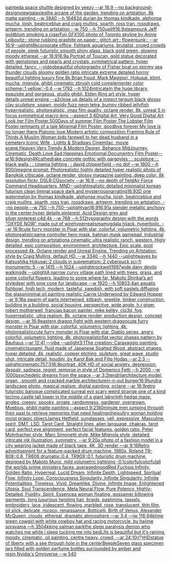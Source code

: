[painted](https://www.ebank.nz/aiartgenerator?category=painted)[a space shuttle designed by yeezy --ar 16:9 --no background](https://www.ebank.nz/aiartgenerator?category=a%20space%20shuttle%20designed%20by%20yeezy%20--ar%2016%3A9%20--no%20background)[-](https://www.ebank.nz/aiartgenerator?category=-)[design](https://www.ebank.nz/aiartgenerator?category=design)[view](https://www.ebank.nz/aiartgenerator?category=view)[galaxies](https://www.ebank.nz/aiartgenerator?category=galaxies)[the arcane of the garden, trending on artstation, 8k matte painting --w 3840 --h 1646](https://www.ebank.nz/aiartgenerator?category=the%20arcane%20of%20the%20garden%2C%20trending%20on%20artstation%2C%208k%20matte%20painting%20--w%203840%20--h%201646)[3d durian,by thomas kindkade, alphonse mucha, loish, beatriceblue and craig mullins, sparth, ross tran, rossdraws, artgerm, trending on artstation --w 750 --h 750](https://www.ebank.nz/aiartgenerator?category=3d%20durian%2Cby%20thomas%20kindkade%2C%20alphonse%20mucha%2C%20loish%2C%20beatriceblue%20and%20craig%20mullins%2C%20sparth%2C%20ross%20tran%2C%20rossdraws%2C%20artgerm%2C%20trending%20on%20artstation%20--w%20750%20--h%20750)[uplift](https://www.ebank.nz/aiartgenerator?category=uplift)[16:9](https://www.ebank.nz/aiartgenerator?category=16%3A9)[steampunk Jeff goldblum smoking a cigar](https://www.ebank.nz/aiartgenerator?category=steampunk%20Jeff%20goldblum%20smoking%20a%20cigar)[Fuji GFX100 photo of Toronto skyline by Annie Leibovitz:: stone rubbing graphite on paper:: glitch art:: flowerpunk:: --ar 16:9](https://www.ebank.nz/aiartgenerator?category=Fuji%20GFX100%20photo%20of%20Toronto%20skyline%20by%20Annie%20Leibovitz%3A%3A%20stone%20rubbing%20graphite%20on%20paper%3A%3A%20glitch%20art%3A%3A%20flowerpunk%3A%3A%20--ar%2016%3A9)[--uplight](https://www.ebank.nz/aiartgenerator?category=--uplight)[8k](https://www.ebank.nz/aiartgenerator?category=8k)[corporate office, fishtank aquariums, brutalist, crowd crowds of people, sleek futuristic smooth shiny glass, black gold green, glowing moody ethereal --ar 16:9](https://www.ebank.nz/aiartgenerator?category=corporate%20office%2C%20fishtank%20aquariums%2C%20brutalist%2C%20crowd%20crowds%20of%20people%2C%20sleek%20futuristic%20smooth%20shiny%20glass%2C%20black%20gold%20green%2C%20glowing%20moody%20ethereal%20--ar%2016%3A9)[16:9](https://www.ebank.nz/aiartgenerator?category=16%3A9)[a Portrait of Toucan, gold statue decorated with gemstones and  pearls and crystals, symmetrical pattern, hyper detailed, fancy, --video](https://www.ebank.nz/aiartgenerator?category=a%20Portrait%20of%20Toucan%2C%20gold%20statue%20decorated%20with%20gemstones%20and%20%20pearls%20and%20crystals%2C%20symmetrical%20pattern%2C%20hyper%20detailed%2C%20fancy%2C%20--video)[beautiful photography of Fisher boat on stormy sea thunder clouds gloomy golden ratio intricate extreme detailed horror beautiful lighting luxury fine 8k Brian froud, Mark Maggiori, Hokusai, klimt, mucha, mignola, ghibli cinematic zbrush cold complementer color scheme::1 yellow::-0.4 --w 1792 --h 1024](https://www.ebank.nz/aiartgenerator?category=beautiful%20photography%20of%20Fisher%20boat%20on%20stormy%20sea%20thunder%20clouds%20gloomy%20golden%20ratio%20intricate%20extreme%20detailed%20horror%20beautiful%20lighting%20luxury%20fine%208k%20Brian%20froud%2C%20Mark%20Maggiori%2C%20Hokusai%2C%20klimt%2C%20mucha%2C%20mignola%2C%20ghibli%20cinematic%20zbrush%20cold%20complementer%20color%20scheme%3A%3A1%20yellow%3A%3A-0.4%20--w%201792%20--h%201024)[intricate](https://www.ebank.nz/aiartgenerator?category=intricate)[In the huge library, exquisite and gorgeous, studio ghibli, Elden Ring art style, hyper details,unreal engine --a2](https://www.ebank.nz/aiartgenerator?category=In%20the%20huge%20library%2C%20exquisite%20and%20gorgeous%2C%20studio%20ghibli%2C%20Elden%20Ring%20art%20style%2C%20hyper%20details%2Cunreal%20engine%20--a2)[close up details of a instect tergum black glossy clay sculpture, spawn, moldy fuzz neon tetra, bumpy ribbed jellyfish hyperrealistic, photorealistic, imax film quality, octane render, 8k, unreal 5 in focus symmetrical macro lens --aspect 3:4](https://www.ebank.nz/aiartgenerator?category=close%20up%20details%20of%20a%20instect%20tergum%20black%20glossy%20clay%20sculpture%2C%20spawn%2C%20moldy%20fuzz%20neon%20tetra%2C%20bumpy%20ribbed%20jellyfish%20hyperrealistic%2C%20photorealistic%2C%20imax%20film%20quality%2C%20octane%20render%2C%208k%2C%20unreal%205%20in%20focus%20symmetrical%20macro%20lens%20--aspect%203%3A4)[Digital Art ,Very Good Digital Art Look,her Film Poster,500Days of summer Film Poster,The Lobster Film Poster,remnants of a tale,Minemal,Film Poster, goodbye forever,My love is no longer there,Platonic love,Modern,artistic composition,Framing,Rule of Thirds,A Musilm Woman bids farewell to her dead husband in a cemetery,Iconic Wife , Lights & Shadows Cinemitac, movie scene,Heaven,Very Trendy & Modern Design, Behance,MidJourney, Cinematic, Death,Love,Sad,Happines,Emotiomal,Documentry Film Poster--ar16:9](https://www.ebank.nz/aiartgenerator?category=Digital%20Art%20%2CVery%20Good%20Digital%20Art%20Look%2Cher%20Film%20Poster%2C500Days%20of%20summer%20Film%20Poster%2CThe%20Lobster%20Film%20Poster%2Cremnants%20of%20a%20tale%2CMinemal%2CFilm%20Poster%2C%20goodbye%20forever%2CMy%20love%20is%20no%20longer%20there%2CPlatonic%20love%2CModern%2Cartistic%20composition%2CFraming%2CRule%20of%20Thirds%2CA%20Musilm%20Woman%20bids%20farewell%20to%20her%20dead%20husband%20in%20a%20cemetery%2CIconic%20Wife%20%2C%20Lights%20%26%20Shadows%20Cinemitac%2C%20movie%20scene%2CHeaven%2CVery%20Trendy%20%26%20Modern%20Design%2C%20Behance%2CMidJourney%2C%20Cinematic%2C%20Death%2CLove%2CSad%2CHappines%2CEmotiomal%2CDocumentry%20Film%20Poster--ar16%3A9)[design](https://www.ebank.nz/aiartgenerator?category=design)[4K](https://www.ebank.nz/aiartgenerator?category=4K)[cathedrake concrete gothic with gargoyles : : sculpture : : black walls : : cinema lighting : : david chipperfield --no dof --w 1600 --h 900](https://www.ebank.nz/aiartgenerator?category=cathedrake%20concrete%20gothic%20with%20gargoyles%20%3A%20%3A%20sculpture%20%3A%20%3A%20black%20walls%20%3A%20%3A%20cinema%20lighting%20%3A%20%3A%20david%20chipperfield%20--no%20dof%20--w%201600%20--h%20900)[/imagine prompt: Photorealistic highly detailed hyper realistic photo of Bangkok citiscape, octane render, glossy magazine painting, deep color, 8k resolution,flickr, DSLR,CGsociety  --ar 16:9 --no depth of field](https://www.ebank.nz/aiartgenerator?category=/imagine%20prompt%3A%20Photorealistic%20highly%20detailed%20hyper%20realistic%20photo%20of%20Bangkok%20citiscape%2C%20octane%20render%2C%20glossy%20magazine%20painting%2C%20deep%20color%2C%208k%20resolution%2Cflickr%2C%20DSLR%2CCGsociety%20%20--ar%2016%3A9%20--no%20depth%20of%20field)[Air Force Command Headquarters, MND](https://www.ebank.nz/aiartgenerator?category=Air%20Force%20Command%20Headquarters%2C%20MND)[--uplight](https://www.ebank.nz/aiartgenerator?category=--uplight)[realistic detailed minimalist korean futurism clean liminal space dark and mysterious](https://www.ebank.nz/aiartgenerator?category=realistic%20detailed%20minimalist%20korean%20futurism%20clean%20liminal%20space%20dark%20and%20mysterious)[narrating](https://www.ebank.nz/aiartgenerator?category=narrating)[16:9](https://www.ebank.nz/aiartgenerator?category=16%3A9)[3D one watermelon,by thomas kindkade, alphonse mucha, loish, beatriceblue and craig mullins, sparth, ross tran, rossdraws, artgerm, trending on artstation, --no people --w 750 --h 750](https://www.ebank.nz/aiartgenerator?category=3D%20one%20watermelon%2Cby%20thomas%20kindkade%2C%20alphonse%20mucha%2C%20loish%2C%20beatriceblue%20and%20craig%20mullins%2C%20sparth%2C%20ross%20tran%2C%20rossdraws%2C%20artgerm%2C%20trending%20on%20artstation%2C%20--no%20people%20--w%20750%20--h%20750)[--uplight](https://www.ebank.nz/aiartgenerator?category=--uplight)[van](https://www.ebank.nz/aiartgenerator?category=van)[16:9](https://www.ebank.nz/aiartgenerator?category=16%3A9)[16:9](https://www.ebank.nz/aiartgenerator?category=16%3A9)[1](https://www.ebank.nz/aiartgenerator?category=1)[a slender metallic anchovy in the center,hyper detaile,pinterest ,Acid Design,grey and silver,pinterest,c4d,4k --w 768 --h 512](https://www.ebank.nz/aiartgenerator?category=a%20slender%20metallic%20anchovy%20in%20the%20center%2Chyper%20detaile%2Cpinterest%20%2CAcid%20Design%2Cgrey%20and%20silver%2Cpinterest%2Cc4d%2C4k%20--w%20768%20--h%20512)[typography design with the words "OXYDE NOIR" made out of wire](https://www.ebank.nz/aiartgenerator?category=typography%20design%20with%20the%20words%20%22OXYDE%20NOIR%22%20made%20out%20of%20wire)[hyperrealism](https://www.ebank.nz/aiartgenerator?category=hyperrealism)[amygdala hijack.  hyperbolic.  --ar 16:9](https://www.ebank.nz/aiartgenerator?category=amygdala%20hijack.%20%20hyperbolic.%20%20--ar%2016%3A9)[cute furry monster in Pixar with star, colorful, volumetric lighting, 4k, photorealistic](https://www.ebank.nz/aiartgenerator?category=cute%20furry%20monster%20in%20Pixar%20with%20star%2C%20colorful%2C%20volumetric%20lighting%2C%204k%2C%20photorealistic)[game controller hero mask, batman mask gamepad, industrial design, trending on artstation](https://www.ebank.nz/aiartgenerator?category=game%20controller%20hero%20mask%2C%20batman%20mask%20gamepad%2C%20industrial%20design%2C%20trending%20on%20artstation)[a cinematic ultra realistic ranch, western. Higly detailed, epic composition. environment, architecture. Epic scale, post processed 4k, Octane render and Unreal Engine. Trending on Artstation, style by Craig Mullins, default HD, --w 3340 --h 1440 --uplight](https://www.ebank.nz/aiartgenerator?category=a%20cinematic%20ultra%20realistic%20ranch%2C%20western.%20Higly%20detailed%2C%20epic%20composition.%20environment%2C%20architecture.%20Epic%20scale%2C%20post%20processed%204k%2C%20Octane%20render%20and%20Unreal%20Engine.%20Trending%20on%20Artstation%2C%20style%20by%20Craig%20Mullins%2C%20default%20HD%2C%20--w%203340%20--h%201440%20--uplight)[waves by Katsushika Hokusai::2 clouds in suprematism::2 cyberpuck sci-fi monuments::5 --w 1415 --h 1024 --uplight](https://www.ebank.nz/aiartgenerator?category=waves%20by%20Katsushika%20Hokusai%3A%3A2%20clouds%20in%20suprematism%3A%3A2%20cyberpuck%20sci-fi%20monuments%3A%3A5%20--w%201415%20--h%201024%20--uplight)[rockwell](https://www.ebank.nz/aiartgenerator?category=rockwell)[1997](https://www.ebank.nz/aiartgenerator?category=1997)[wide dany devito walking](https://www.ebank.nz/aiartgenerator?category=wide%20dany%20devito%20walking)[4k,](https://www.ebank.nz/aiartgenerator?category=4k%2C)[--uplight](https://www.ebank.nz/aiartgenerator?category=--uplight)[A narrow curvy village path lined with trees, grass, and some colorful flowers, leading to some where far, Makoto Shinkai’s art style](https://www.ebank.nz/aiartgenerator?category=A%20narrow%20curvy%20village%20path%20lined%20with%20trees%2C%20grass%2C%20and%20some%20colorful%20flowers%2C%20leading%20to%20some%20where%20far%2C%20Makoto%20Shinkai%E2%80%99s%20art%20style)[deer with pine cone fur landscape --w 1920 --h 1080](https://www.ebank.nz/aiartgenerator?category=deer%20with%20pine%20cone%20fur%20landscape%20--w%201920%20--h%201080)[3:4](https://www.ebank.nz/aiartgenerator?category=3%3A4)[an aquatic fishbowl, high tech, modern, tasteful, swedish, with soft pastels diffusing the glass](https://www.ebank.nz/aiartgenerator?category=an%20aquatic%20fishbowl%2C%20high%20tech%2C%20modern%2C%20tasteful%2C%20swedish%2C%20with%20soft%20pastels%20diffusing%20the%20glass)[minimal oil painting realistic Carrie Underwood by Edward Hopper --ar 9:16](https://www.ebank.nz/aiartgenerator?category=minimal%20oil%20painting%20realistic%20Carrie%20Underwood%20by%20Edward%20Hopper%20--ar%209%3A16)[a swarm of parts intertwined, kitbash, greeble, timber construction, building in a building, social housing, perspective, wide angle, h.r giger, robert motherwell,  francias bacon painter, mike kelley, clo3d, fog, hyperrealistic, ultra realism, 8k, octane render, production design, concept design, --ar 16:9](https://www.ebank.nz/aiartgenerator?category=a%20swarm%20of%20parts%20intertwined%2C%20kitbash%2C%20greeble%2C%20timber%20construction%2C%20building%20in%20a%20building%2C%20social%20housing%2C%20perspective%2C%20wide%20angle%2C%20h.r%20giger%2C%20robert%20motherwell%2C%20%20francias%20bacon%20painter%2C%20mike%20kelley%2C%20clo3d%2C%20fog%2C%20hyperrealistic%2C%20ultra%20realism%2C%208k%2C%20octane%20render%2C%20production%20design%2C%20concept%20design%2C%20--ar%2016%3A9)[eastern dragon fight with western dragon](https://www.ebank.nz/aiartgenerator?category=eastern%20dragon%20fight%20with%20western%20dragon)[cute furry monster in Pixar with star, colorful, volumetric lighting, 4k, photorealistic](https://www.ebank.nz/aiartgenerator?category=cute%20furry%20monster%20in%20Pixar%20with%20star%2C%20colorful%2C%20volumetric%20lighting%2C%204k%2C%20photorealistic)[cute furry monster in Pixar with star, Diablo series, angry, colorful, volumetric lighting, 4k, photorealistic](https://www.ebank.nz/aiartgenerator?category=cute%20furry%20monster%20in%20Pixar%20with%20star%2C%20Diablo%20series%2C%20angry%2C%20colorful%2C%20volumetric%20lighting%2C%204k%2C%20photorealistic)[flat vector shapes pattern by Bauhaus —ar 12:41 —vibe --uplight](https://www.ebank.nz/aiartgenerator?category=flat%20vector%20shapes%20pattern%20by%20Bauhaus%20%E2%80%94ar%2012%3A41%20%E2%80%94vibe%20--uplight)[3:1](https://www.ebank.nz/aiartgenerator?category=3%3A1)[The creation::Caravaggio painting, cinematic](https://www.ebank.nz/aiartgenerator?category=The%20creation%3A%3ACaravaggio%20painting%2C%20cinematic)[tsunami, fluid made of Japanese Spalted Wood, abstract shapes, hyper detailed, 4k, realistic, copper etching, slulpture, great wave, studio shot, intricate detail, houdini, by Karol Bak and Filip Hodas --ar 2:3 --uplight](https://www.ebank.nz/aiartgenerator?category=tsunami%2C%20fluid%20made%20of%20Japanese%20Spalted%20Wood%2C%20abstract%20shapes%2C%20hyper%20detailed%2C%204k%2C%20realistic%2C%20copper%20etching%2C%20slulpture%2C%20great%20wave%2C%20studio%20shot%2C%20intricate%20detail%2C%20houdini%2C%20by%20Karol%20Bak%20and%20Filip%20Hodas%20--ar%202%3A3%20--uplight)[cinematic](https://www.ebank.nz/aiartgenerator?category=cinematic)[75](https://www.ebank.nz/aiartgenerator?category=75)[7:5](https://www.ebank.nz/aiartgenerator?category=7%3A5)[16:9](https://www.ebank.nz/aiartgenerator?category=16%3A9)[portrait, 40K HD of social anxiety, depression, despair, sadness, regret, remorse in style of Domenico Fetti --h 2000 --w 1000](https://www.ebank.nz/aiartgenerator?category=portrait%2C%2040K%20HD%20of%20social%20anxiety%2C%20depression%2C%20despair%2C%20sadness%2C%20regret%2C%20remorse%20in%20style%20of%20Domenico%20Fetti%20--h%202000%20--w%201000)[psychedelic dreams from the space --ar 3:2](https://www.ebank.nz/aiartgenerator?category=psychedelic%20dreams%20from%20the%20space%20--ar%203%3A2)[tendril](https://www.ebank.nz/aiartgenerator?category=tendril)[architecture model, organ, ,smooth and cracked marble,architecture](https://www.ebank.nz/aiartgenerator?category=architecture%20model%2C%20organ%2C%20%2Csmooth%20and%20cracked%20marble%2Carchitecture)[in-n-out burger](https://www.ebank.nz/aiartgenerator?category=in-n-out%20burger)[16:9](https://www.ebank.nz/aiartgenerator?category=16%3A9)[tundra landscape photo, magical realism, digital painting, octane --ar 16:9](https://www.ebank.nz/aiartgenerator?category=tundra%20landscape%20photo%2C%20magical%20realism%2C%20digital%20painting%2C%20octane%20--ar%2016%3A9)[retro futuristic baroque complicated surreal evil scary weird strange one of a kind techno castle tall tower in the middle of a giant labyrinth hedge maze, angles, creepy, spooky, ornate, randomness, gardener, overgrown, Moebius, ghibli matte painting --aspect 9:21](https://www.ebank.nz/aiartgenerator?category=retro%20futuristic%20baroque%20complicated%20surreal%20evil%20scary%20weird%20strange%20one%20of%20a%20kind%20techno%20castle%20tall%20tower%20in%20the%20middle%20of%20a%20giant%20labyrinth%20hedge%20maze%2C%20angles%2C%20creepy%2C%20spooky%2C%20ornate%2C%20randomness%2C%20gardener%2C%20overgrown%2C%20Moebius%2C%20ghibli%20matte%20painting%20--aspect%209%3A21)[80](https://www.ebank.nz/aiartgenerator?category=80)[minute men jumping through their past to retrieve memories that need healing](https://www.ebank.nz/aiartgenerator?category=minute%20men%20jumping%20through%20their%20past%20to%20retrieve%20memories%20that%20need%20healing)[nihei](https://www.ebank.nz/aiartgenerator?category=nihei)[sultry woman holding moist priapic object](https://www.ebank.nz/aiartgenerator?category=sultry%20woman%20holding%20moist%20priapic%20object)[James Hetfield, sunglasses, yell, expressive, Masculine, spirit, DMT, LSD, Tarot Card, Straight lines, alien language, chakras, tarot card, perfect eye alignment, perfect facial features, golden ratio, Peter Mohrbacher style, Marc Simonetti style, Mike Mignola style, detailed, intricate ink illustration, symmetry, --ar 9:20](https://www.ebank.nz/aiartgenerator?category=James%20Hetfield%2C%20sunglasses%2C%20yell%2C%20expressive%2C%20Masculine%2C%20spirit%2C%20DMT%2C%20LSD%2C%20Tarot%20Card%2C%20Straight%20lines%2C%20alien%20language%2C%20chakras%2C%20tarot%20card%2C%20perfect%20eye%20alignment%2C%20perfect%20facial%20features%2C%20golden%20ratio%2C%20Peter%20Mohrbacher%20style%2C%20Marc%20Simonetti%20style%2C%20Mike%20Mignola%20style%2C%20detailed%2C%20intricate%20ink%20illustration%2C%20symmetry%2C%20--ar%209%3A20)[a photo of a fashion model in a city wearing jacket made of black tape, 4K, 3D render —ar 9:16](https://www.ebank.nz/aiartgenerator?category=a%20photo%20of%20a%20fashion%20model%20in%20a%20city%20wearing%20jacket%20made%20of%20black%20tape%2C%204K%2C%203D%20render%20%E2%80%94ar%209%3A16)[Retro advertisement for a feature-packed drum machine, 1980s, Roland TR-808::0.8, TR606 drumatix::0.4, TR909::0.1, futuristic drum machine, designed by Makoto Muroi, mild volumetric lightning -0.1](https://www.ebank.nz/aiartgenerator?category=Retro%20advertisement%20for%20a%20feature-packed%20drum%20machine%2C%201980s%2C%20Roland%20TR-808%3A%3A0.8%2C%20TR606%20drumatix%3A%3A0.4%2C%20TR909%3A%3A0.1%2C%20futuristic%20drum%20machine%2C%20designed%20by%20Makoto%20Muroi%2C%20mild%20volumetric%20lightning%20-0.1)[colorful](https://www.ebank.nz/aiartgenerator?category=colorful)[colorful](https://www.ebank.nz/aiartgenerator?category=colorful)[all the worlds prime ministers faces, averaged](https://www.ebank.nz/aiartgenerator?category=all%20the%20worlds%20prime%20ministers%20faces%2C%20averaged)[mood](https://www.ebank.nz/aiartgenerator?category=mood)[Red Fuchsia Infinity, Golden Ratio, Hyperreal, Lucid Dream, Infinite Depth, Lightspeed, Spiritual Flow, Infinity Loop, Consciousness Singularity, Infinite Singularity, Infinite Potentialities, Timeless, Vivid, Dreamlike, Divine, Infinite Image, Enlightened Utopia, Soul Transcendence, Meta Neural Flow, Pure Potency, Highly-Detailed, Fluidity, Spirit, Essence](https://www.ebank.nz/aiartgenerator?category=Red%20Fuchsia%20Infinity%2C%20Golden%20Ratio%2C%20Hyperreal%2C%20Lucid%20Dream%2C%20Infinite%20Depth%2C%20Lightspeed%2C%20Spiritual%20Flow%2C%20Infinity%20Loop%2C%20Consciousness%20Singularity%2C%20Infinite%20Singularity%2C%20Infinite%20Potentialities%2C%20Timeless%2C%20Vivid%2C%20Dreamlike%2C%20Divine%2C%20Infinite%20Image%2C%20Enlightened%20Utopia%2C%20Soul%20Transcendence%2C%20Meta%20Neural%20Flow%2C%20Pure%20Potency%2C%20Highly-Detailed%2C%20Fluidity%2C%20Spirit%2C%20Essence)[a woman floating, gossamer billowing garments, long luxurious twisting hair, braids, pashmina, tassels, embroidery, lace, iridescent, flowing, marbled, rose, translucent, thin film, oil slick, delicate, rococo, renaissance, Botticelli, Birth of Venus, Alexander McQueen, clouds, ethereal, dramatic atmosphere —ar 3:4 —iw 1](https://www.ebank.nz/aiartgenerator?category=a%20woman%20floating%2C%20gossamer%20billowing%20garments%2C%20long%20luxurious%20twisting%20hair%2C%20braids%2C%20pashmina%2C%20tassels%2C%20embroidery%2C%20lace%2C%20iridescent%2C%20flowing%2C%20marbled%2C%20rose%2C%20translucent%2C%20thin%20film%2C%20oil%20slick%2C%20delicate%2C%20rococo%2C%20renaissance%2C%20Botticelli%2C%20Birth%20of%20Venus%2C%20Alexander%20McQueen%2C%20clouds%2C%20ethereal%2C%20dramatic%20atmosphere%20%E2%80%94ar%203%3A4%20%E2%80%94iw%201)[16:9](https://www.ebank.nz/aiartgenerator?category=16%3A9)[4k](https://www.ebank.nz/aiartgenerator?category=4k)[lime green cowgirl with white cowboy hat and racing motorcycle, by hajime sorayama —h 350](https://www.ebank.nz/aiartgenerator?category=lime%20green%20cowgirl%20with%20white%20cowboy%20hat%20and%20racing%20motorcycle%2C%20by%20hajime%20sorayama%20%E2%80%94h%20350)[4k](https://www.ebank.nz/aiartgenerator?category=4k)[king salman park](https://www.ebank.nz/aiartgenerator?category=king%20salman%20park)[the sleep paralysis demon who watches me while i sleep tucking me into bed](https://www.ebank.nz/aiartgenerator?category=the%20sleep%20paralysis%20demon%20who%20watches%20me%20while%20i%20sleep%20tucking%20me%20into%20bed)[Life is beautiful but it's raining, moody, cinematic, oil painting, centre heavy, crowd, --ar 24:10](https://www.ebank.nz/aiartgenerator?category=Life%20is%20beautiful%20but%20it%27s%20raining%2C%20moody%2C%20cinematic%2C%20oil%20painting%2C%20centre%20heavy%2C%20crowd%2C%20--ar%2024%3A10)[୧⍢⃝୨](https://www.ebank.nz/aiartgenerator?category=%E0%AD%A7%E2%8D%A2%E2%83%9D%E0%AD%A8)[HD](https://www.ebank.nz/aiartgenerator?category=HD)[statue of liberty with a see through hole in the center](https://www.ebank.nz/aiartgenerator?category=statue%20of%20liberty%20with%20a%20see%20through%20hole%20in%20the%20center)[Beeple](https://www.ebank.nz/aiartgenerator?category=Beeple)[Seven glass specimen jars filled with golden perfume bottles surrounded by amber and resin,Nvidia's Omniverse  --w 540](https://www.ebank.nz/aiartgenerator?category=Seven%20glass%20specimen%20jars%20filled%20with%20golden%20perfume%20bottles%20surrounded%20by%20amber%20and%20resin%2CNvidia%27s%20Omniverse%20%20--w%20540)